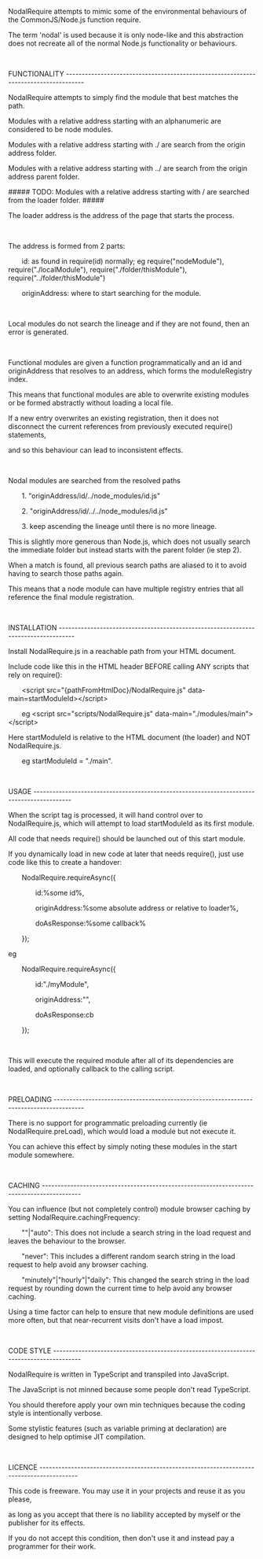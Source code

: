 <p><span>NodalRequire attempts to mimic some of the environmental behaviours of the CommonJS/Node.js function require.<o:p></o:p></span></p>
<p><span>The term 'nodal' is used because it is only node-like and this abstraction does not recreate all of the normal Node.js functionality or behaviours.<o:p></o:p></span></p>
<p><span><o:p>&nbsp;</o:p></span></p>
<p><span>FUNCTIONALITY ------------------------------------------------------------------------------------<o:p></o:p></span></p>
<p><span>NodalRequire attempts to simply find the module that best matches the path.<o:p></o:p></span></p>
<p><span>Modules with a relative address starting with an alphanumeric are considered to be node modules.<o:p></o:p></span></p>
<p><span>Modules with a relative address starting with ./ are search from the origin address folder.<o:p></o:p></span></p>
<p><span>Modules with a relative address starting with ../ are search from the origin address parent folder.<o:p></o:p></span></p>
<p><span>##### TODO: Modules with a relative address starting with / are searched from the loader folder. #####<o:p></o:p></span></p>
<p><span>The loader address is the address of the page that starts the process.<o:p></o:p></span></p>
<p><span><o:p>&nbsp;</o:p></span></p>
<p><span>The address is formed from 2 parts: <o:p></o:p></span></p>
<p><span>&nbsp;&nbsp;&nbsp;&nbsp;&nbsp;&nbsp;&nbsp;id: as found in require(id) normally; eg require("nodeModule"), require("./localModule"), require("./folder/thisModule"), require("../folder/thisModule")<o:p></o:p></span></p>
<p><span>&nbsp;&nbsp;&nbsp;&nbsp;&nbsp;&nbsp;&nbsp;originAddress: where to start searching for the module.<o:p></o:p></span></p>
<p><span><o:p>&nbsp;</o:p></span></p>
<p><span>Local modules do not search the lineage and if they are not found, then an error is generated.<o:p></o:p></span></p>
<p><span><o:p>&nbsp;</o:p></span></p>
<p><span>Functional modules are given a function programmatically and an id and originAddress that resolves to an address, which forms the moduleRegistry index.<o:p></o:p></span></p>
<p><span>This means that functional modules are able to overwrite existing modules or be formed abstractly without loading a local file.<o:p></o:p></span></p>
<p><span>If a new entry overwrites an existing registration, then it does not disconnect the current references from previously executed require() statements,<o:p></o:p></span></p>
<p><span>and so this behaviour can lead to inconsistent effects.<o:p></o:p></span></p>
<p><span><o:p>&nbsp;</o:p></span></p>
<p><span>Nodal modules are searched from the resolved paths <o:p></o:p></span></p>
<p><span>&nbsp;&nbsp;&nbsp;&nbsp;&nbsp;&nbsp;&nbsp;1. "originAddress/id/../node_modules/id.js"<o:p></o:p></span></p>
<p><span>&nbsp;&nbsp;&nbsp;&nbsp;&nbsp;&nbsp;&nbsp;2. "originAddress/id/../../node_modules/id.js"<o:p></o:p></span></p>
<p><span>&nbsp;&nbsp;&nbsp;&nbsp;&nbsp;&nbsp;&nbsp;3. keep ascending the lineage until there is no more lineage.<o:p></o:p></span></p>
<p><span>This is slightly more generous than Node.js, which does not usually search the immediate folder but instead starts with the parent folder (ie step 2).<o:p></o:p></span></p>
<p><span>When a match is found, all previous search paths are aliased to it to avoid having to search those paths again.<o:p></o:p></span></p>
<p><span>This means that a node module can have multiple registry entries that all reference the final module registration.<o:p></o:p></span></p>
<p><span><o:p>&nbsp;</o:p></span></p>
<p><span>INSTALLATION -----------------------------------------------------------------------------------<o:p></o:p></span></p>
<p><span>Install NodalRequire.js in a reachable path from your HTML document.<o:p></o:p></span></p>
<p><span>Include code like this in the HTML header BEFORE calling ANY scripts that rely on require(): <o:p></o:p></span></p>
<p><span>&nbsp;&nbsp;&nbsp;&nbsp;&nbsp;&nbsp;&nbsp;&lt;script src="{pathFromHtmlDoc}/NodalRequire.js" data-main=startModuleId&gt;&lt;/script&gt;<o:p></o:p></span></p>
<p><span>&nbsp;&nbsp;&nbsp;&nbsp;&nbsp;&nbsp;&nbsp;eg &lt;script src="scripts/NodalRequire.js" data-main="./modules/main"&gt;&lt;/script&gt;<o:p></o:p></span></p>
<p><span>Here startModuleId is relative to the HTML document (the loader) and NOT NodalRequire.js.<o:p></o:p></span></p>
<p><span>&nbsp;&nbsp;&nbsp;&nbsp;&nbsp;&nbsp;&nbsp;eg startModuleId = "./main".<o:p></o:p></span></p>
<p><span><o:p>&nbsp;</o:p></span></p>
<p><span>USAGE ------------------------------------------------------------------------------------------<o:p></o:p></span></p>
<p><span>When the script tag is processed, it will hand control over to NodalRequire.js, which will attempt to load startModuleId as its first module.<o:p></o:p></span></p>
<p><span>All code that needs require() should be launched out of this start module.<o:p></o:p></span></p>
<p><span>If you dynamically load in new code at later that needs require(), just use code like this to create a handover:<o:p></o:p></span></p>
<p><span>&nbsp;&nbsp;&nbsp;&nbsp;&nbsp;&nbsp;&nbsp;NodalRequire.requireAsync({<o:p></o:p></span></p>
<p><span>&nbsp;&nbsp;&nbsp;&nbsp;&nbsp;&nbsp;&nbsp;&nbsp;&nbsp;&nbsp;&nbsp;&nbsp;&nbsp;&nbsp;id:%some id%,<o:p></o:p></span></p>
<p><span>&nbsp;&nbsp;&nbsp;&nbsp;&nbsp;&nbsp;&nbsp;&nbsp;&nbsp;&nbsp;&nbsp;&nbsp;&nbsp;&nbsp;originAddress:%some absolute address or relative to loader%,<o:p></o:p></span></p>
<p><span>&nbsp;&nbsp;&nbsp;&nbsp;&nbsp;&nbsp;&nbsp;&nbsp;&nbsp;&nbsp;&nbsp;&nbsp;&nbsp;&nbsp;doAsResponse:%some callback%<o:p></o:p></span></p>
<p><span>&nbsp;&nbsp;&nbsp;&nbsp;&nbsp;&nbsp;&nbsp;});<o:p></o:p></span></p>
<p><span>eg<o:p></o:p></span></p>
<p><span>&nbsp;&nbsp;&nbsp;&nbsp;&nbsp;&nbsp;&nbsp;NodalRequire.requireAsync({<o:p></o:p></span></p>
<p><span>&nbsp;&nbsp;&nbsp;&nbsp;&nbsp;&nbsp;&nbsp;&nbsp;&nbsp;&nbsp;&nbsp;&nbsp;&nbsp;&nbsp;id:"./myModule",<o:p></o:p></span></p>
<p><span>&nbsp;&nbsp;&nbsp;&nbsp;&nbsp;&nbsp;&nbsp;&nbsp;&nbsp;&nbsp;&nbsp;&nbsp;&nbsp;&nbsp;originAddress:"",<o:p></o:p></span></p>
<p><span>&nbsp;&nbsp;&nbsp;&nbsp;&nbsp;&nbsp;&nbsp;&nbsp;&nbsp;&nbsp;&nbsp;&nbsp;&nbsp;&nbsp;doAsResponse:cb<o:p></o:p></span></p>
<p><span>&nbsp;&nbsp;&nbsp;&nbsp;&nbsp;&nbsp;&nbsp;});<o:p></o:p></span></p>
<p><span><o:p>&nbsp;</o:p></span></p>
<p><span>This will execute the required module after all of its dependencies are loaded, and optionally callback to the calling script.<o:p></o:p></span></p>
<p><span><o:p>&nbsp;</o:p></span></p>
<p><span>PRELOADING ---------------------------------------------------------------------------------------<o:p></o:p></span></p>
<p><span>There is no support for programmatic preloading currently (ie NodalRequire.preLoad), which would load a module but not execute it.<o:p></o:p></span></p>
<p><span>You can achieve this effect by simply noting these modules in the start module somewhere.<o:p></o:p></span></p>
<p><span><o:p>&nbsp;</o:p></span></p>
<p><span>CACHING ------------------------------------------------------------------------------------------<o:p></o:p></span></p>
<p><span>You can influence (but not completely control) module browser caching by setting NodalRequire.cachingFrequency:<o:p></o:p></span></p>
<p><span>&nbsp;&nbsp;&nbsp;&nbsp;&nbsp;&nbsp;&nbsp;""|"auto": This does not include a search string in the load request and leaves the behaviour to the browser.<o:p></o:p></span></p>
<p><span>&nbsp;&nbsp;&nbsp;&nbsp;&nbsp;&nbsp;&nbsp;"never": This includes a different random search string in the load request to help avoid any browser caching.<o:p></o:p></span></p>
<p><span>&nbsp;&nbsp;&nbsp;&nbsp;&nbsp;&nbsp;&nbsp;"minutely"|"hourly"|"daily": This changed the search string in the load request by rounding down the current time to help avoid any browser caching.<o:p></o:p></span></p>
<p><span>Using a time factor can help to ensure that new module definitions are used more often, but that near-recurrent visits don't have a load impost.<o:p></o:p></span></p>
<p><span><o:p>&nbsp;</o:p></span></p>
<p><span>CODE STYLE ---------------------------------------------------------------------------------------<o:p></o:p></span></p>
<p><span>NodalRequire is written in TypeScript and transpiled into JavaScript.<o:p></o:p></span></p>
<p><span>The JavaScript is not minned because some people don't read TypeScript.<o:p></o:p></span></p>
<p><span>You should therefore apply your own min techniques because the coding style is intentionally verbose.<o:p></o:p></span></p>
<p><span>Some stylistic features (such as variable priming at declaration) are designed to help optimise JIT compilation.<o:p></o:p></span></p>
<p><span><o:p>&nbsp;</o:p></span></p>
<p><span>LICENCE ------------------------------------------------------------------------------------------<o:p></o:p></span></p>
<p><span>This code is freeware. You may use it in your projects and reuse it as you please,<o:p></o:p></span></p>
<p><span>as long as you accept that there is no liability accepted by myself or the publisher for its effects.<o:p></o:p></span></p>
<p><span>If you do not accept this condition, then don't use it and instead pay a programmer for their work.</span><o:p></o:p></p>
</body>
